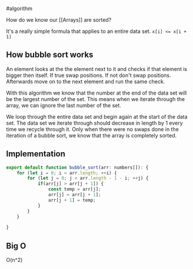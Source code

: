 #algorithm 

How do we know our [[Arrays]] are sorted?

It's a really simple formula that applies to an entire data set. `x[i] <= x[i + 1]`

## How bubble sort works

An element looks at the the element next to it and checks if that element is bigger then itself. If true swap positions. If not don't swap positions. Afterwards move on to the next element and run the same check.

With this algorithm we know that the number at the end of the data set will be the largest number of the set. This means when we iterate through the array, we can ignore the last number of the set.

We loop through the entire data set and begin again at the start of the data set. The data set we iterate through should decrease in length by 1 every time we recycle through it. Only when there were no swaps done in the iteration of a bubble sort, we know that the array is completely sorted.

## Implementation

```typescript
export default function bubble_sort(arr: numbers[]): {
    for (let i = 0; i < arr.length; ++i) {
	    for (let j = 0; j < arr.length - 1 - i; ++j) {
		    if(arr[j] > arr[j + 1]) {
			    const temp = arr[j];
			    arr[j] = arr[j + 1];
			    arr[j + 1] = temp; 
		    }
	    }
    }
    
}
```

## Big O

O(n^2)